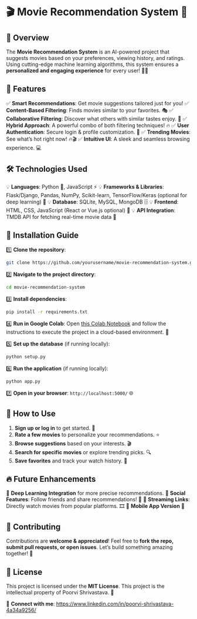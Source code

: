 # 🎬 Movie Recommendation System 🎥

## 🌟 Overview
The **Movie Recommendation System** is an AI-powered project that suggests movies based on your preferences, viewing history, and ratings. Using cutting-edge machine learning algorithms, this system ensures a **personalized and engaging experience** for every user! 🍿✨

## 🚀 Features
✅ **Smart Recommendations**: Get movie suggestions tailored just for you!
✅ **Content-Based Filtering**: Finds movies similar to your favorites. 🎭
✅ **Collaborative Filtering**: Discover what others with similar tastes enjoy. 🤝
✅ **Hybrid Approach**: A powerful combo of both filtering techniques! 🔥
✅ **User Authentication**: Secure login & profile customization. 🔐
✅ **Trending Movies**: See what’s hot right now! 🔥🎬
✅ **Intuitive UI**: A sleek and seamless browsing experience. 💻

## 🛠️ Technologies Used
💡 **Languages**: Python 🐍, JavaScript ⚡
💡 **Frameworks & Libraries**: Flask/Django, Pandas, NumPy, Scikit-learn, TensorFlow/Keras (optional for deep learning) 🧠
💡 **Database**: SQLite, MySQL, MongoDB 🗄️
💡 **Frontend**: HTML, CSS, JavaScript (React or Vue.js optional) 🎨
💡 **API Integration**: TMDB API for fetching real-time movie data 🎥

## 🔧 Installation Guide
1️⃣ **Clone the repository**:
   ```bash
   git clone https://github.com/yourusername/movie-recommendation-system.git
   ```
2️⃣ **Navigate to the project directory**:
   ```bash
   cd movie-recommendation-system
   ```
3️⃣ **Install dependencies**:
   ```bash
   pip install -r requirements.txt
   ```
4️⃣ **Run in Google Colab**:
   Open [this Colab Notebook](https://colab.research.google.com/drive/1IncHnVSjDzZwSnk5JzbRNdsYJq5o84_L) and follow the instructions to execute the project in a cloud-based environment. 🚀

5️⃣ **Set up the database** (if running locally):
   ```bash
   python setup.py
   ```
6️⃣ **Run the application** (if running locally):
   ```bash
   python app.py
   ```
7️⃣ **Open in your browser**: `http://localhost:5000/` 🌐

## 🎯 How to Use
1. **Sign up or log in** to get started. 🔑
2. **Rate a few movies** to personalize your recommendations. ⭐
3. **Browse suggestions** based on your interests. 🎬
4. **Search for specific movies** or explore trending picks. 🔍
5. **Save favorites** and track your watch history. 📌

## 🔥 Future Enhancements
🚀 **Deep Learning Integration** for more precise recommendations.
🚀 **Social Features**: Follow friends and share recommendations! 👥
🚀 **Streaming Links**: Directly watch movies from popular platforms. 🎞️
🚀 **Mobile App Version** 📱

## 🤝 Contributing
Contributions are **welcome & appreciated**! Feel free to **fork the repo, submit pull requests, or open issues**. Let’s build something amazing together! 🚀


## 📜 License
This project is licensed under the **MIT License**. This project is the intellectual property of Poorvi Shrivastava. 📄

 
 🔗 **Connect with me**: https://www.linkedin.com/in/poorvi-shrivastava-4a34a9256/
